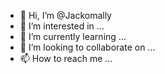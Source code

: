 - 👋 Hi, I’m @Jackomally
- 👀 I’m interested in ...
- 🌱 I’m currently learning ...
- 💞️ I’m looking to collaborate on ...
- 📫 How to reach me ...

<!---
Jackomally/Jackomally is a ✨ special ✨ repository because its `README.md` (this file) appears on your GitHub profile.
You can click the Preview link to take a look at your changes.
--->

